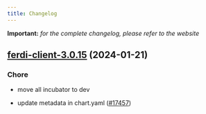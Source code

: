 ```yaml
---
title: Changelog
---
```


**Important:**
*for the complete changelog, please refer to the website*



## [ferdi-client-3.0.15](https://github.com/truecharts/charts/compare/ferdi-client-3.0.14...ferdi-client-3.0.15) (2024-01-21)

### Chore



- move all incubator to dev

- update metadata in chart.yaml ([#17457](https://github.com/truecharts/charts/issues/17457))